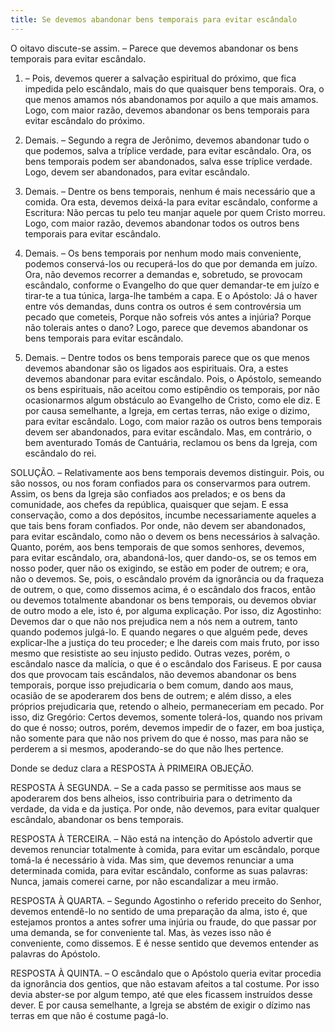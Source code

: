 ```yaml
---
title: Se devemos abandonar bens temporais para evitar escândalo
---
```


O oitavo discute-se assim. – Parece que devemos abandonar os bens temporais para evitar escândalo.  

1. – Pois, devemos querer a salvação espiritual do próximo, que fica impedida pelo escândalo, mais do que quaisquer bens temporais. Ora, o que menos amamos nós abandonamos por aquilo a que mais amamos. Logo, com maior razão, devemos abandonar os bens temporais para evitar escândalo do próximo.  

2. Demais. – Segundo a regra de Jerônimo, devemos abandonar tudo o que podemos, salva a tríplice verdade, para evitar escândalo. Ora, os bens temporais podem ser abandonados, salva esse tríplice verdade. Logo, devem ser abandonados, para evitar escândalo.  

3. Demais. – Dentre os bens temporais, nenhum é mais necessário que a comida. Ora esta, devemos deixá-la para evitar escândalo, conforme a Escritura: Não percas tu pelo teu manjar aquele por quem Cristo morreu. Logo, com maior razão, devemos abandonar todos os outros bens temporais para evitar escândalo.  

4. Demais. – Os bens temporais por nenhum modo mais conveniente, podemos conservá-los ou recuperá-los do que por demanda em juízo. Ora, não devemos recorrer a demandas e, sobretudo, se provocam escândalo, conforme o Evangelho do que quer demandar-te em juízo e tirar-te a tua túnica, larga-lhe também a capa. E o Apóstolo: Já o haver entre vós demandas, duns contra os outros é sem controvérsia um pecado que cometeis, Porque não sofreis vós antes a injúria? Porque não tolerais antes o dano? Logo, parece que devemos abandonar os bens temporais para evitar escândalo.  

5. Demais. – Dentre todos os bens temporais parece que os que menos devemos abandonar são os ligados aos espirituais. Ora, a estes devemos abandonar para evitar escândalo. Pois, o Apóstolo, semeando os bens espirituais, não aceitou como estipêndio os temporais, por não ocasionarmos algum obstáculo ao Evangelho de Cristo, como ele diz. E por causa semelhante, a Igreja, em certas terras, não exige o dizimo, para evitar escândalo. Logo, com maior razão os outros bens temporais devem ser abandonados, para evitar escândalo.  Mas, em contrário, o bem aventurado Tomás de Cantuária, reclamou os bens da Igreja, com escândalo do rei.  

SOLUÇÃO. – Relativamente aos bens temporais devemos distinguir. Pois, ou são nossos, ou nos foram confiados para os conservarmos para outrem. Assim, os bens da Igreja são confiados aos prelados; e os bens da comunidade, aos chefes da república, quaisquer que sejam. E essa conservação, como a dos depósitos, incumbe necessariamente aqueles a que tais bens foram confiados. Por onde, não devem ser abandonados, para evitar escândalo, como não o devem os bens necessários à salvação. Quanto, porém, aos bens temporais de que somos senhores, devemos, para evitar escândalo, ora, abandoná-los, quer dando-os, se os temos em nosso poder, quer não os exigindo, se estão em poder de outrem; e ora, não o devemos. Se, pois, o escândalo provém da ignorância ou da fraqueza de outrem, o que, como dissemos acima, é o escândalo dos fracos, então ou devemos totalmente abandonar os bens temporais, ou devemos obviar de outro modo a ele, isto é, por alguma explicação. Por isso, diz Agostinho: Devemos dar o que não nos prejudica nem a nós nem a outrem, tanto quando podemos julgá-lo. E quando negares o que alguém pede, deves explicar-lhe a justiça do teu proceder; e lhe dareis com mais fruto, por isso mesmo que resististe ao seu injusto pedido.  Outras vezes, porém, o escândalo nasce da malícia, o que é o escândalo dos Fariseus. E por causa dos que provocam tais escândalos, não devemos abandonar os bens temporais, porque isso prejudicaria o bem comum, dando aos maus, ocasião de se apoderarem dos bens de outrem; e além disso, a eles próprios prejudicaria que, retendo o alheio, permaneceriam em pecado. Por isso, diz Gregório: Certos devemos, somente tolerá-los, quando nos privam do que é nosso; outros, porém, devemos impedir de o fazer, em boa justiça, não somente para que não nos privem do que é nosso, mas para não se perderem a si mesmos, apoderando-se do que não lhes pertence.  

Donde se deduz clara a RESPOSTA À PRIMEIRA OBJEÇÃO.  

RESPOSTA À SEGUNDA. – Se a cada passo se permitisse aos maus se apoderarem dos bens alheios, isso contribuiria para o detrimento da verdade, da vida e da justiça. Por onde, não devemos, para evitar qualquer escândalo, abandonar os bens temporais.  

RESPOSTA À TERCEIRA. – Não está na intenção do Apóstolo advertir que devemos renunciar totalmente à comida, para evitar um escândalo, porque tomá-la é necessário à vida. Mas sim, que devemos renunciar a uma determinada comida, para evitar escândalo, conforme as suas palavras: Nunca, jamais comerei carne, por não escandalizar a meu irmão.  

RESPOSTA À QUARTA. – Segundo Agostinho o referido preceito do Senhor, devemos entendê-lo no sentido de uma preparação da alma, isto é, que estejamos prontos a antes sofrer uma injúria ou fraude, do que passar por uma demanda, se for conveniente tal. Mas, às vezes isso não é conveniente, como dissemos. E é nesse sentido que devemos entender as palavras do Apóstolo.  

RESPOSTA À QUINTA. – O escândalo que o Apóstolo queria evitar procedia da ignorância dos gentios, que não estavam afeitos a tal costume. Por isso devia abster-se por algum tempo, até que eles ficassem instruídos desse dever. E por causa semelhante, a Igreja se abstém de exigir o dízimo nas terras em que não é costume pagá-lo.